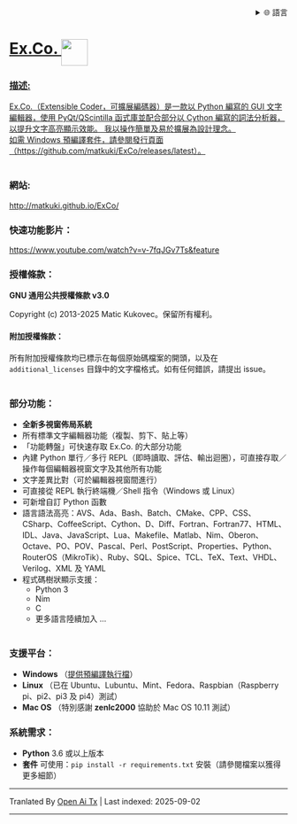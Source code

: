 
<div align="right">
  <details>
    <summary >🌐 語言</summary>
    <div>
      <div align="center">
        <a href="https://openaitx.github.io/view.html?user=matkuki&project=ExCo&lang=en">English</a>
        | <a href="https://openaitx.github.io/view.html?user=matkuki&project=ExCo&lang=zh-CN">简体中文</a>
        | <a href="https://openaitx.github.io/view.html?user=matkuki&project=ExCo&lang=zh-TW">繁體中文</a>
        | <a href="https://openaitx.github.io/view.html?user=matkuki&project=ExCo&lang=ja">日本語</a>
        | <a href="https://openaitx.github.io/view.html?user=matkuki&project=ExCo&lang=ko">한국어</a>
        | <a href="https://openaitx.github.io/view.html?user=matkuki&project=ExCo&lang=hi">हिन्दी</a>
        | <a href="https://openaitx.github.io/view.html?user=matkuki&project=ExCo&lang=th">ไทย</a>
        | <a href="https://openaitx.github.io/view.html?user=matkuki&project=ExCo&lang=fr">Français</a>
        | <a href="https://openaitx.github.io/view.html?user=matkuki&project=ExCo&lang=de">Deutsch</a>
        | <a href="https://openaitx.github.io/view.html?user=matkuki&project=ExCo&lang=es">Español</a>
        | <a href="https://openaitx.github.io/view.html?user=matkuki&project=ExCo&lang=it">Italiano</a>
        | <a href="https://openaitx.github.io/view.html?user=matkuki&project=ExCo&lang=ru">Русский</a>
        | <a href="https://openaitx.github.io/view.html?user=matkuki&project=ExCo&lang=pt">Português</a>
        | <a href="https://openaitx.github.io/view.html?user=matkuki&project=ExCo&lang=nl">Nederlands</a>
        | <a href="https://openaitx.github.io/view.html?user=matkuki&project=ExCo&lang=pl">Polski</a>
        | <a href="https://openaitx.github.io/view.html?user=matkuki&project=ExCo&lang=ar">العربية</a>
        | <a href="https://openaitx.github.io/view.html?user=matkuki&project=ExCo&lang=fa">فارسی</a>
        | <a href="https://openaitx.github.io/view.html?user=matkuki&project=ExCo&lang=tr">Türkçe</a>
        | <a href="https://openaitx.github.io/view.html?user=matkuki&project=ExCo&lang=vi">Tiếng Việt</a>
        | <a href="https://openaitx.github.io/view.html?user=matkuki&project=ExCo&lang=id">Bahasa Indonesia</a>
        | <a href="https://openaitx.github.io/view.html?user=matkuki&project=ExCo&lang=as">অসমীয়া</
      </div>
    </div>
  </details>
</div>

# Ex&#46;Co&#46; <img src="https://github.com/matkuki/Ex-Co/blob/master/resources/exco-icon.png" align="top" width="48" height="48">
### 描述: ###
Ex&#46;Co&#46;（Extensible Coder，可擴展編碼器）是一款以 Python 編寫的 GUI 文字編輯器，使用 PyQt/QScintilla 函式庫並配合部分以 Cython 編寫的詞法分析器，以提升文字高亮顯示效能。
我以操作簡單及易於擴展為設計理念。<br>
如需 Windows 預編譯套件，請參閱發行頁面（https://github.com/matkuki/ExCo/releases/latest）。
<br><br>
### 網站: ###
http://matkuki.github.io/ExCo/
<br>
### 快速功能影片： ###
https://www.youtube.com/watch?v=v-7fqJGv7Ts&feature

### 授權條款： ###
__GNU 通用公共授權條款 v3.0__

Copyright (c) 2013-2025 Matic Kukovec。保留所有權利。
  
#### 附加授權條款： ####
所有附加授權條款均已標示在每個原始碼檔案的開頭，以及在 ```additional_licenses``` 目錄中的文字檔格式。如有任何錯誤，請提出 issue。
<br><br>

### 部分功能： ###
- **全新多視窗佈局系統**
- 所有標準文字編輯器功能（複製、剪下、貼上等）
- 「功能轉盤」可快速存取 Ex&#46;Co&#46; 的大部分功能
- 內建 Python 單行／多行 REPL（即時讀取、評估、輸出迴圈），可直接存取／操作每個編輯器視窗文字及其他所有功能
- 文字差異比對（可於編輯器視窗間進行）
- 可直接從 REPL 執行終端機／Shell 指令（Windows 或 Linux）
- 可新增自訂 Python 函數
- 語言語法高亮：AVS、Ada、Bash、Batch、CMake、CPP、CSS、CSharp、CoffeeScript、Cython、D、Diff、Fortran、Fortran77、HTML、IDL、Java、JavaScript、Lua、Makefile、Matlab、Nim、Oberon、Octave、PO、POV、Pascal、Perl、PostScript、Properties、Python、RouterOS（MikroTik）、Ruby、SQL、Spice、TCL、TeX、Text、VHDL、Verilog、XML 及 YAML
- 程式碼樹狀顯示支援： 
    - Python 3
    - Nim
    - C
    - 更多語言陸續加入 ...
<br><br>

### 支援平台： ###
- __Windows__ （[提供預編譯執行檔](https://github.com/matkuki/ExCo/releases)）
- __Linux__ （已在 Ubuntu、Lubuntu、Mint、Fedora、Raspbian（Raspberry pi、pi2、pi3 及 pi4）測試）
- __Mac OS__ （特別感謝 __zenlc2000__ 協助於 Mac OS 10.11 測試）

### 系統需求： ###
- __Python__ 3.6 或以上版本
- __套件__ 可使用：`pip install -r requirements.txt` 安裝（請參閱檔案以獲得更多細節）


---

Tranlated By [Open Ai Tx](https://github.com/OpenAiTx/OpenAiTx) | Last indexed: 2025-09-02

---